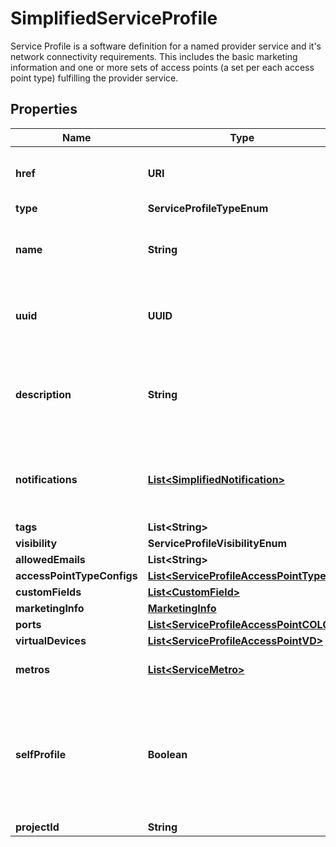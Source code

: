 

# SimplifiedServiceProfile

Service Profile is a software definition for a named provider service and it's network connectivity requirements. This includes the basic marketing information and one or more sets of access points (a set per each access point type) fulfilling the provider service. 

## Properties

| Name | Type | Description | Notes |
|------------ | ------------- | ------------- | -------------|
|**href** | **URI** | Service Profile URI response attribute |  [optional] [readonly] |
|**type** | **ServiceProfileTypeEnum** |  |  [optional] |
|**name** | **String** | Customer-assigned service profile name |  [optional] |
|**uuid** | **UUID** | Equinix-assigned service profile identifier |  [optional] |
|**description** | **String** | User-provided service description should be of maximum length 375 |  [optional] |
|**notifications** | [**List&lt;SimplifiedNotification&gt;**](SimplifiedNotification.md) | Recipients of notifications on service profile change |  [optional] |
|**tags** | **List&lt;String&gt;** |  |  [optional] |
|**visibility** | **ServiceProfileVisibilityEnum** |  |  [optional] |
|**allowedEmails** | **List&lt;String&gt;** |  |  [optional] |
|**accessPointTypeConfigs** | [**List&lt;ServiceProfileAccessPointType&gt;**](ServiceProfileAccessPointType.md) |  |  [optional] |
|**customFields** | [**List&lt;CustomField&gt;**](CustomField.md) |  |  [optional] |
|**marketingInfo** | [**MarketingInfo**](MarketingInfo.md) |  |  [optional] |
|**ports** | [**List&lt;ServiceProfileAccessPointCOLO&gt;**](ServiceProfileAccessPointCOLO.md) |  |  [optional] |
|**virtualDevices** | [**List&lt;ServiceProfileAccessPointVD&gt;**](ServiceProfileAccessPointVD.md) |  |  [optional] |
|**metros** | [**List&lt;ServiceMetro&gt;**](ServiceMetro.md) | Derived response attribute. |  [optional] |
|**selfProfile** | **Boolean** | response attribute indicates whether the profile belongs to the same organization as the api-invoker. |  [optional] |
|**projectId** | **String** |  |  [optional] |



